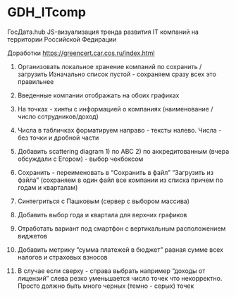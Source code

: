 # GDH_ITcomp
 ГосДата.hub JS-визуализация тренда развития IT компаний на территории Российской Федирации

Доработки https://greencert.car.cos.ru/index.html 

1. Организовать локальное хранение компаний по сохранить /загрузить 
Изначально список пустой -  сохраняем сразу всех это правильнее 

2. Введенные компании отображать на обоих графиках

3. На точках - хинты с информацией о компаниях (наименование /число сотрудников/доход)

4. Числа в табличках форматируем направо - тексты налево. Числа - без точки и дробной части 

5. Добавить scattering diagram 1) по ABC 2) по аккредитованным  (вчера обсуждали с Егором) - выбор чекбоксом

6. Сохранить - переименовать в “Сохранить в файл” “Загрузить из файла” (сохраняем в один файл все компании из списка причем по годам и кварталам)

7. Синтегриться с Пашковым (сервер с выбором массива) 

8. Добавить выбор года и квартала для верхних графиков 

9. Отработать вариант под смартфон с вертикальным расположением виджетов 

10. Добавить метрику “сумма платежей в бюджет” равная сумме всех налогов и страховых взносов 

11. В случае если сверху - справа выбрать например “доходы от лицензий” слева резко уменьшается число точек что некорректно. Просто должно быть много черных (темно - серых) точек 
